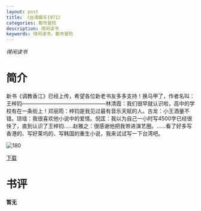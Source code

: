```yaml
---
layout: post
title: 《台湾娱乐1971》
categories: 都市冒险
description: 得闲读书
keywords: 得闲读书，都市冒险
---
```

*得闲读书*

# 简介

新书《调教香江》已经上传，希望各位新老书友多多支持！换马甲了，作者名叫：王梓钧————————————————林清霞：我们很早就认识啦，高中的学校有在一条街上！邓丽筠：梓钧是我见过最有音乐天赋的人。古龙：小王酒量不错。琼瑶：我很喜欢他小说中的爱情。倪匡：我以为自己一小时写4500字已经很快了，直到认识了王梓钧……赵雅之：很感谢他把我带进演艺圈。……看了好多写香港的、写好莱坞的、写韩国的重生小说，我来试试写一下台湾吧。

![180](http://tva3.sinaimg.cn/large/008dGP0Fgy1gtxf6f3alaj304605kmx6.jpg)

[下载](https://link.jscdn.cn/1drv/aHR0cHM6Ly8xZHJ2Lm1zL3QvcyFBaGU2R2dNWmVFb2poRmpyOGVJc3JLVlUzYklDP2U9Tnl2ZHkz.txt)
# 书评
**暂无**